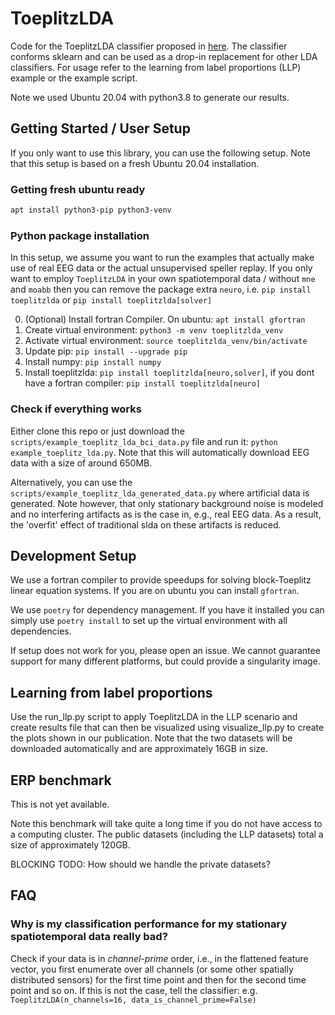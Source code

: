 # ToeplitzLDA

Code for the ToeplitzLDA classifier proposed in [here](https://arxiv.org/abs/2202.02001).
The classifier conforms sklearn and can be used as a drop-in replacement for other LDA
classifiers. For usage refer to the learning from label proportions (LLP) example or the
example script.

Note we used Ubuntu 20.04 with python3.8 to generate our results.

## Getting Started / User Setup

If you only want to use this library, you can use the following setup. Note that this
setup is based on a fresh Ubuntu 20.04 installation.

### Getting fresh ubuntu ready

```bash
apt install python3-pip python3-venv
```

### Python package installation

In this setup, we assume you want to run the examples that actually make use of real EEG
data or the actual unsupervised speller replay. If you only want to employ `ToeplitzLDA`
in your own spatiotemporal data / without `mne` and `moabb` then you can remove the
package extra `neuro`, i.e. `pip install toeplitzlda` or `pip install toeplitzlda[solver]`

0. (Optional) Install fortran Compiler. On ubuntu: `apt install gfortran`
1. Create virtual environment: `python3 -m venv toeplitzlda_venv`
2. Activate virtual environment: `source toeplitzlda_venv/bin/activate`
3. Update pip: `pip install --upgrade pip`
4. Install numpy: `pip install numpy`
5. Install toeplitzlda: `pip install toeplitzlda[neuro,solver]`, if you dont have a
   fortran compiler: `pip install toeplitzlda[neuro]`

### Check if everything works

Either clone this repo or just download the `scripts/example_toeplitz_lda_bci_data.py`
file and run it: `python example_toeplitz_lda.py`. Note that this will automatically
download EEG data with a size of around 650MB.

Alternatively, you can use the `scripts/example_toeplitz_lda_generated_data.py` where
artificial data is generated. Note however, that only stationary background noise is
modeled and no interfering artifacts as is the case in, e.g., real EEG data. As a result,
the 'overfit' effect of traditional slda on these artifacts is reduced.

## Development Setup

We use a fortran compiler to provide speedups for solving block-Toeplitz linear equation
systems. If you are on ubuntu you can install `gfortran`.

We use `poetry` for dependency management. If you have it installed you can simply use
`poetry install` to set up the virtual environment with all dependencies.

If setup does not work for you, please open an issue. We cannot guarantee support for many
different platforms, but could provide a singularity image.

## Learning from label proportions

Use the run_llp.py script to apply ToeplitzLDA in the LLP scenario and create results file
that can then be visualized using visualize_llp.py to create the plots shown in our
publication. Note that the two datasets will be downloaded automatically and are
approximately 16GB in size.

## ERP benchmark

This is not yet available.

Note this benchmark will take quite a long time if you do not have access to a computing
cluster. The public datasets (including the LLP datasets) total a size of approximately
120GB.

BLOCKING TODO: How should we handle the private datasets?

## FAQ

### Why is my classification performance for my stationary spatiotemporal data really bad?

Check if your data is in _channel-prime_ order, i.e., in the flattened feature vector, you
first enumerate over all channels (or some other spatially distributed sensors) for the
first time point and then for the second time point and so on. If this is not the case,
tell the classifier: e.g. `ToeplitzLDA(n_channels=16, data_is_channel_prime=False)`
